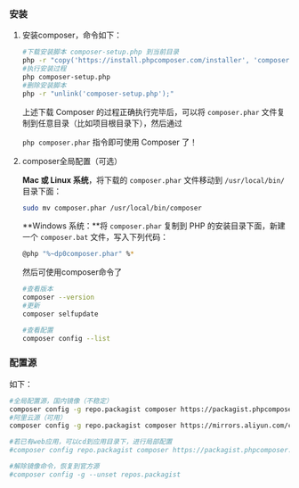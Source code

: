 ### 安装

1. 安装composer，命令如下：

   ```sh
   #下载安装脚本 composer-setup.php 到当前目录
   php -r "copy('https://install.phpcomposer.com/installer', 'composer-setup.php');"
   #执行安装过程
   php composer-setup.php
   #删除安装脚本
   php -r "unlink('composer-setup.php');"
   ```

   上述下载 Composer 的过程正确执行完毕后，可以将 `composer.phar` 文件复制到任意目录（比如项目根目录下），然后通过

    `php composer.phar` 指令即可使用 Composer 了！

2. composer全局配置（可选）

   **Mac 或 Linux 系统**，将下载的 `composer.phar` 文件移动到 `/usr/local/bin/` 目录下面：

   ```sh
   sudo mv composer.phar /usr/local/bin/composer
   ```

   **Windows 系统：**将 `composer.phar` 复制到 PHP 的安装目录下面，新建一个 `composer.bat` 文件，写入下列代码：

   ```sh
   @php "%~dp0composer.phar" %*
   ```

   然后可使用composer命令了

   ```sh
   #查看版本
   composer --version
   #更新
   composer selfupdate
   
   #查看配置
   composer config --list
   ```



### 配置源

如下：

```sh
#全局配置源，国内镜像（不稳定）
composer config -g repo.packagist composer https://packagist.phpcomposer.com
#阿里云源（可用）
composer config -g repo.packagist composer https://mirrors.aliyun.com/composer/

#若已有web应用，可以cd到应用目录下，进行局部配置
#composer config repo.packagist composer https://packagist.phpcomposer.com

#解除镜像命令，恢复到官方源
#composer config -g --unset repos.packagist
```